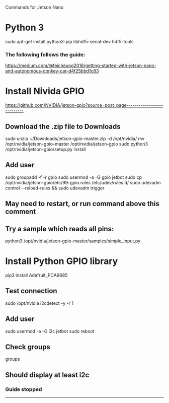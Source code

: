 Commands for Jetson Nano

# Python 3
sudo apt-get install python3-pip libhdf5-serial-dev hdf5-tools

### The following follows the guide:
https://medium.com/@feicheung2016/getting-started-with-jetson-nano-and-autonomous-donkey-car-d4f25bbd1c83

# Install Nivida GPIO
https://github.com/NVIDIA/jetson-gpio?source=post_page---------------------------
## Download the .zip file to Downloads
sudo unzip ~/Downloads/jetson-gpio-master.zip -d /opt/nvidia/
mv /opt/nvidia/jetson-gpio-master /opt/nvidia/jetson-gpio
sudo python3 /opt/nvidia/jetson-gpio/setup.py install
## Add user
sudo groupadd -f -r gpio
sudo usermod -a -G gpio jetbot
sudo cp /opt/nvidia/jetson-gpio/etc/99-gpio.rules /etc/udev/rules.d/
sudo udevadm control --reload-rules && sudo udevadm trigger
## May need to restart, or run command above this comment
## Try a sample which reads all pins:
python3 /opt/nvidia/jetson-gpio-master/samples/simple_input.py

# Install Python GPIO library
pip3 install Adafruit_PCA9685
## Test connection
sudo /opt/nvidia i2cdetect -y -r 1
## Add user
sudo usermod -a -G i2c jetbot
sudo reboot
## Check groups
groups
## Should display at least i2c

### Guide stopped
-----------------
